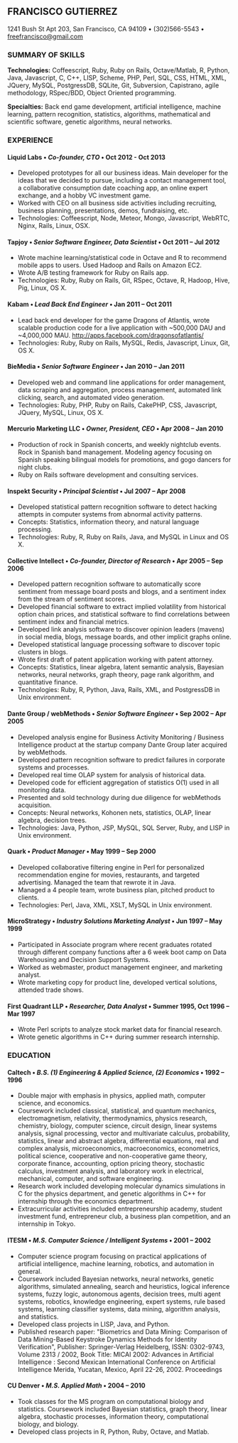 ## FRANCISCO  GUTIERREZ
1241 Bush St Apt 203, San Francisco, CA 94109 • (302)566-5543 • freefrancisco@gmail.com


### SUMMARY OF SKILLS
**Technologies:**  Coffeescript, Ruby, Ruby on Rails, Octave/Matlab, R, Python, Java, Javascript, C, C++, LISP, Scheme, PHP, Perl, SQL, CSS, HTML, XML, JQuery, MySQL, PostgressDB, SQLite, Git, Subversion, Capistrano, agile methodology, RSpec/BDD, Object Oriented programming.

**Specialties:** Back end game development, artificial intelligence, machine learning, pattern recognition, statistics, algorithms, mathematical and scientific software, genetic algorithms, neural networks.


### EXPERIENCE
#### Liquid Labs • *Co-founder, CTO*  • Oct 2012 - Oct 2013
* Developed prototypes for all our business ideas. Main developer for the ideas that we decided to pursue, including a contact management tool, a collaborative consumption date coaching app, an online expert exchange, and a hobby VC investment game.
* Worked with CEO on all business side activities including recruiting, business planning, presentations, demos, fundraising, etc.
* Technologies: Coffeescript, Node, Meteor, Mongo, Javascript, WebRTC, Nginx, Rails, Linux, OSX.

#### Tapjoy • *Senior Software Engineer, Data Scientist* •	Oct 2011 – Jul 2012
* Wrote machine learning/statistical code in Octave and R to recommend mobile apps to users. Used Hadoop and Rails on Amazon EC2.
* Wrote A/B testing framework for Ruby on Rails app.
* Technologies: Ruby, Ruby on Rails, Git, RSpec, Octave, R, Hadoop, Hive, Pig, Linux, OS X.

#### Kabam  • *Lead Back End Engineer*  • 	Jan 2011 – Oct 2011
* Lead back end developer for the game Dragons of Atlantis, wrote scalable production code for a live application with ~500,000 DAU and ~4,000,000 MAU. http://apps.facebook.com/dragonsofatlantis/
* Technologies: Ruby, Ruby on Rails, MySQL, Redis, Javascript, Linux, Git, OS X.  


#### BieMedia • *Senior Software Engineer* •	Jan 2010 – Jan 2011
* Developed web and command line applications for order management, data scraping and aggregation, process management, automated link clicking, search, and automated video generation.
* Technologies: Ruby, PHP, Ruby on Rails, CakePHP, CSS, Javascript, JQuery, MySQL, Linux, OS X.


#### Mercurio Marketing LLC • *Owner, President, CEO* • Apr 2008 – Jan 2010
* Production of rock in Spanish concerts, and weekly nightclub events. Rock in Spanish band management. Modeling agency focusing on Spanish speaking bilingual models for promotions, and gogo dancers for night clubs.
* Ruby on Rails software development and consulting services.


#### Inspekt Security • *Principal Scientist* •	Jul 2007 – Apr 2008
* Developed statistical pattern recognition software to detect hacking attempts in computer systems from abnormal activity patterns.
* Concepts: Statistics, information theory, and natural language processing.
* Technologies: Ruby, R, Ruby on Rails, Java, and MySQL in Linux and OS X.


#### Collective Intellect • *Co-founder, Director of Research*	• Apr 2005 – Sep 2006
* Developed pattern recognition software to automatically score sentiment from message board posts and blogs, and a sentiment index from the stream of sentiment scores.
* Developed financial software to extract implied volatility from historical option chain prices, and statistical software to find correlations between sentiment index and financial metrics.
* Developed link analysis software to discover opinion leaders (mavens) in social media, blogs, message boards, and other implicit graphs online.
* Developed statistical language processing software to discover topic clusters in blogs.
* Wrote first draft of patent application working with patent attorney.
* Concepts: Statistics, linear algebra, latent semantic analysis, Bayesian networks, neural networks, graph theory, page rank algorithm, and quantitative finance.
* Technologies: Ruby, R, Python, Java, Rails, XML, and PostgressDB in Unix environment.

#### Dante Group / webMethods • *Senior Software Engineer*  •	Sep 2002 – Apr 2005
* Developed analysis engine for Business Activity Monitoring / Business Intelligence product at the startup company Dante Group later acquired by webMethods.
* Developed pattern recognition software to predict failures in corporate systems and processes.
* Developed real time OLAP system for analysis of historical data.
* Developed code for efficient aggregation of statistics O(1) used in all monitoring data.
* Presented and sold technology during due diligence for webMethods acquisition.
* Concepts: Neural networks, Kohonen nets, statistics, OLAP, linear algebra, decision trees.
* Technologies: Java, Python, JSP, MySQL, SQL Server, Ruby, and LISP in Unix environment.

#### Quark • *Product Manager* • May 1999 – Sep 2000
* Developed collaborative filtering engine in Perl for personalized recommendation engine for movies, restaurants, and targeted advertising. Managed the team that rewrote it in Java.
* Managed a 4 people team, wrote business plan, pitched product to clients.
* Technologies: Perl, Java, XML, XSLT, MySQL in Unix environment.

#### MicroStrategy • *Industry Solutions Marketing Analyst* • Jun 1997 – May 1999
* Participated in Associate program where recent graduates rotated through different company functions after a 6 week boot camp on Data Warehousing and Decision Support Systems.
* Worked as webmaster, product management engineer, and marketing analyst.
* Wrote marketing copy for product line, developed vertical solutions, attended trade shows.


#### First Quadrant LLP • *Researcher, Data Analyst* • 	Summer 1995, Oct 1996 – Mar 1997
* Wrote Perl scripts to analyze stock market data for financial research.
* Wrote genetic algorithms in C++ during summer research internship.


### EDUCATION

#### Caltech  • *B.S. (1) Engineering & Applied Science,      (2) Economics* • 	1992 – 1996
* Double major with emphasis in physics, applied math, computer science, and economics.
* Coursework included classical, statistical, and quantum mechanics, electromagnetism, relativity, thermodynamics, physics research, chemistry, biology, computer science, circuit design, linear systems analysis, signal processing, vector and multivariate calculus, probability, statistics, linear and abstract algebra, differential equations, real and complex analysis, microeconomics, macroeconomics, econometrics, political science, cooperative and non-cooperative game theory, corporate finance, accounting, option pricing theory, stochastic calculus, investment analysis, and laboratory work in electrical, mechanical, computer, and software engineering.
* Research work included developing molecular dynamics simulations in C for the physics department, and genetic algorithms in C++ for internship through the economics department.
* Extracurricular activities included entrepreneurship academy, student investment fund, entrepreneur club, a business plan competition, and an internship in Tokyo.  

#### ITESM • *M.S. Computer Science / Intelligent Systems*	• 2001 – 2002
* Computer science program focusing on practical applications of artificial intelligence, machine learning, robotics, and automation in general.
* Coursework included Bayesian networks, neural networks, genetic algorithms, simulated annealing, search and heuristics, logical inference systems, fuzzy logic, autonomous agents, decision trees, multi agent systems, robotics, knowledge engineering, expert systems, rule based systems, learning classifier systems, data mining, algorithm analysis, and statistics.
* Developed class projects in LISP, Java, and Python.
* Published research paper: "Biometrics and Data Mining: Comparison of Data Mining-Based Keystroke Dynamics Methods for Identity Verification", Publisher: Springer-Verlag Heidelberg, ISSN: 0302-9743, Volume 2313 / 2002, Book Title: MICAI 2002: Advances in Artificial Intelligence : Second Mexican International Conference on Artificial Intelligence Merida, Yucatan, Mexico, April 22-26, 2002. Proceedings

#### CU Denver  • *M.S. Applied Math*  •  2004 – 2010
* Took classes for the MS program on computational biology and statistics. Coursework included Bayesian statistics, graph theory, linear algebra, stochastic processes, information theory, computational biology, and biology.
* Developed class projects in R, Python, Ruby, Octave, and Matlab.
